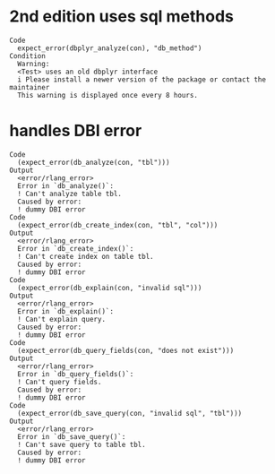 # 2nd edition uses sql methods

    Code
      expect_error(dbplyr_analyze(con), "db_method")
    Condition
      Warning:
      <Test> uses an old dbplyr interface
      i Please install a newer version of the package or contact the maintainer
      This warning is displayed once every 8 hours.

# handles DBI error

    Code
      (expect_error(db_analyze(con, "tbl")))
    Output
      <error/rlang_error>
      Error in `db_analyze()`:
      ! Can't analyze table tbl.
      Caused by error:
      ! dummy DBI error
    Code
      (expect_error(db_create_index(con, "tbl", "col")))
    Output
      <error/rlang_error>
      Error in `db_create_index()`:
      ! Can't create index on table tbl.
      Caused by error:
      ! dummy DBI error
    Code
      (expect_error(db_explain(con, "invalid sql")))
    Output
      <error/rlang_error>
      Error in `db_explain()`:
      ! Can't explain query.
      Caused by error:
      ! dummy DBI error
    Code
      (expect_error(db_query_fields(con, "does not exist")))
    Output
      <error/rlang_error>
      Error in `db_query_fields()`:
      ! Can't query fields.
      Caused by error:
      ! dummy DBI error
    Code
      (expect_error(db_save_query(con, "invalid sql", "tbl")))
    Output
      <error/rlang_error>
      Error in `db_save_query()`:
      ! Can't save query to table tbl.
      Caused by error:
      ! dummy DBI error

